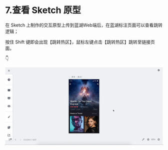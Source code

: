 # 7.查看 Sketch 原型

在 Sketch 上制作的交互原型上传到蓝湖Web端后，在蓝湖标注页面可以查看跳转逻辑； 

按住 Shift 键即会出现【跳转热区】，鼠标左键点击【跳转热区】跳转至链接页面。

👇 

![](../../.gitbook/assets/20.gif)

